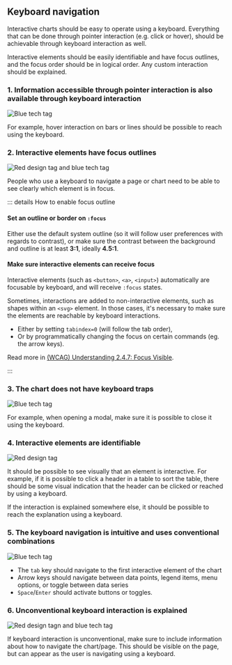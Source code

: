 <br>

## Keyboard navigation

Interactive charts should be easy to operate using a keyboard. Everything that can be done through pointer interaction (e.g. click or hover), should be achievable through keyboard interaction as well. 

Interactive elements should be easily identifiable and have focus outlines, and the focus order should be in logical order. Any custom interaction should be explained.

### 1. Information accessible through pointer interaction is also available through keyboard interaction
![Blue tech tag](/dataviz-tag-tech.svg)

For example, hover interaction on bars or lines should be possible to reach using the keyboard.

### 2. Interactive elements have focus outlines
![Red design tag and blue tech tag](/dataviz-tag-design-and-tech.svg)

People who use a keyboard to navigate a page or chart need to be able to see clearly which element is in focus.

::: details How to enable focus outline

#### Set an outline or border on `:focus`

Either use the default system outline (so it will follow user preferences with regards to contrast), or make sure the contrast between the background and outline is at least **3:1**, ideally **4.5:1**.

#### Make sure interactive elements can receive focus

Interactive elements (such as `<button>`, `<a>`, `<input>`) automatically are focusable by keyboard, and will receive `:focus` states.

Sometimes, interactions are added to non-interactive elements, such as shapes within an `<svg>` element. In those cases, it's necessary to make sure the elements are reachable by keyboard interactions.

- Either by setting `tabindex=0` (will follow the tab order),
- Or by programmatically changing the focus on certain commands (eg. the arrow keys).

Read more in [(WCAG) Understanding 2.4.7: Focus Visible](https://www.w3.org/TR/UNDERSTANDING-WCAG20/navigation-mechanisms-focus-visible.html#navigation-mechanisms-focus-visible-examples-head).

:::

### 3. The chart does not have keyboard traps
![Blue tech tag](/dataviz-tag-tech.svg)

For example, when opening a modal, make sure it is possible to close it using the keyboard.

### 4. Interactive elements are identifiable
![Red design tag](/dataviz-tag-design.svg) 

It should be possible to see visually that an element is interactive. For example, if it is possible to click a header in a table to sort the table, there should be some visual indication that the header can be clicked or reached by using a keyboard.

If the interaction is explained somewhere else, it should be possible to reach the explanation using a keyboard.

<!-- This example needs to be handled in the design system --> 

### 5. The keyboard navigation is intuitive and uses conventional combinations
![Blue tech tag](/dataviz-tag-tech.svg)

- The `tab` key should navigate to the first interactive element of the chart <!-- And then go outside on next click? --> 
- Arrow keys should navigate between data points, legend items, menu options, or toggle between data series
- `Space`/`Enter` should activate buttons or toggles.

### 6. Unconventional keyboard interaction is explained
![Red design tagn and blue tech tag](/dataviz-tag-design-and-tech.svg)

If keyboard interaction is unconventional, make sure to include information about how to navigate the chart/page. This should be visible on the page, but can appear as the user is navigating using a keyboard. 
<!-- Is it ok if it appears on interaction? --> 
